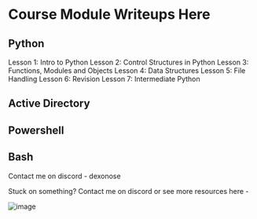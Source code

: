 # Course Module Writeups Here

## Python
Lesson 1: Intro to Python
Lesson 2: Control Structures in Python
Lesson 3: Functions, Modules and Objects
Lesson 4: Data Structures
Lesson 5: File Handling
Lesson 6: Revision
Lesson 7: Intermediate Python

## Active Directory

## Powershell

## Bash

Contact me on discord - dexonose

Stuck on something? Contact me on discord or see more resources here -

![image](https://github.com/user-attachments/assets/945265e6-70de-4194-becf-ad5cf3410ef4)
